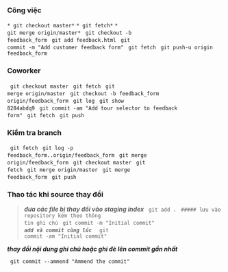 ### Công việc
<code>* git checkout master*</code>
<code>* git fetch*</code>
<code>* git merge origin/master*</code>
<code> git checkout -b feedback_form</code>
<code> git add feedback.html</code>
<code> git commit -m "Add customer feedback form"</code>
<code> git fetch</code>
<code> git push-u origin feedback_form</code>
 
### Coworker
<code> git checkout master</code>
<code> git fetch</code>
<code> git merge origin/master</code>
<code> git checkout -b feedback_form origin/feedback_form</code>
<code> git log</code>
<code> git show 8284abdq9</code>
<code> git commit -am "Add tour selector to feedback form"</code>
<code> git fetch</code>
<code> git push</code>
 
### Kiểm tra branch
<code> git fetch</code>
<code> git log -p feedback_form..origin/feedback_form</code>
<code> git merge origin/feedback_form</code>
<code> git checkout master</code>
<code> git fetch</code>
<code> git merge origin/master</code>
<code> git merge feedback_form</code>
<code> git push</code>

### Thao tác khi source thay đổi
> ***đưa các file bị thay đổi vào staging index***
<code> git add .</code>
<code> ##### lưu vào repository kèm theo thông tin ghi chú</code>
<code> git commit -m "Initial commit"</code>
<code>  ***add và commit cùng lúc*** </code>
<code> git commit -am "Initial commit"</code>
 
***thay đổi nội dung ghi chú hoặc ghi đè lên commit gần nhất***

<code> git commit --ammend "Ammend the commit"</code>
